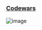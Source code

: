### [Codewars](https://www.codewars.com/users/daanmooij)
![image](https://www.codewars.com/users/daanmooij/badges/large)
